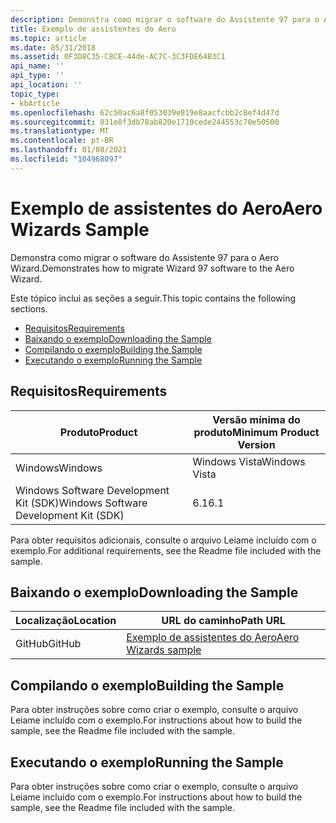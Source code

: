 ```yaml
---
description: Demonstra como migrar o software do Assistente 97 para o Aero Wizard.
title: Exemplo de assistentes do Aero
ms.topic: article
ms.date: 05/31/2018
ms.assetid: 0F3D8C35-C8CE-44de-AC7C-3C3FDE64B3C1
api_name: ''
api_type: ''
api_location: ''
topic_type:
- kbArticle
ms.openlocfilehash: 62c50ac6a8f053039e819e8aacfcbb2c8ef4d47d
ms.sourcegitcommit: 831e8f3db78ab820e1710cede244553c70e50500
ms.translationtype: MT
ms.contentlocale: pt-BR
ms.lasthandoff: 01/08/2021
ms.locfileid: "104968097"
---
```

# <a name="aero-wizards-sample"></a><span data-ttu-id="3e7f0-103">Exemplo de assistentes do Aero</span><span class="sxs-lookup"><span data-stu-id="3e7f0-103">Aero Wizards Sample</span></span>

<span data-ttu-id="3e7f0-104">Demonstra como migrar o software do Assistente 97 para o Aero Wizard.</span><span class="sxs-lookup"><span data-stu-id="3e7f0-104">Demonstrates how to migrate Wizard 97 software to the Aero Wizard.</span></span>

<span data-ttu-id="3e7f0-105">Este tópico inclui as seções a seguir.</span><span class="sxs-lookup"><span data-stu-id="3e7f0-105">This topic contains the following sections.</span></span>

-   [<span data-ttu-id="3e7f0-106">Requisitos</span><span class="sxs-lookup"><span data-stu-id="3e7f0-106">Requirements</span></span>](#requirements)
-   [<span data-ttu-id="3e7f0-107">Baixando o exemplo</span><span class="sxs-lookup"><span data-stu-id="3e7f0-107">Downloading the Sample</span></span>](#downloading-the-sample)
-   [<span data-ttu-id="3e7f0-108">Compilando o exemplo</span><span class="sxs-lookup"><span data-stu-id="3e7f0-108">Building the Sample</span></span>](#building-the-sample)
-   [<span data-ttu-id="3e7f0-109">Executando o exemplo</span><span class="sxs-lookup"><span data-stu-id="3e7f0-109">Running the Sample</span></span>](#running-the-sample)

## <a name="requirements"></a><span data-ttu-id="3e7f0-110">Requisitos</span><span class="sxs-lookup"><span data-stu-id="3e7f0-110">Requirements</span></span>



| <span data-ttu-id="3e7f0-111">Produto</span><span class="sxs-lookup"><span data-stu-id="3e7f0-111">Product</span></span>                                | <span data-ttu-id="3e7f0-112">Versão mínima do produto</span><span class="sxs-lookup"><span data-stu-id="3e7f0-112">Minimum Product Version</span></span> |
|----------------------------------------|-------------------------|
| <span data-ttu-id="3e7f0-113">Windows</span><span class="sxs-lookup"><span data-stu-id="3e7f0-113">Windows</span></span>                                | <span data-ttu-id="3e7f0-114">Windows Vista</span><span class="sxs-lookup"><span data-stu-id="3e7f0-114">Windows Vista</span></span>           |
| <span data-ttu-id="3e7f0-115">Windows Software Development Kit (SDK)</span><span class="sxs-lookup"><span data-stu-id="3e7f0-115">Windows Software Development Kit (SDK)</span></span> | <span data-ttu-id="3e7f0-116">6.1</span><span class="sxs-lookup"><span data-stu-id="3e7f0-116">6.1</span></span>                     |



 

<span data-ttu-id="3e7f0-117">Para obter requisitos adicionais, consulte o arquivo Leiame incluído com o exemplo.</span><span class="sxs-lookup"><span data-stu-id="3e7f0-117">For additional requirements, see the Readme file included with the sample.</span></span>

## <a name="downloading-the-sample"></a><span data-ttu-id="3e7f0-118">Baixando o exemplo</span><span class="sxs-lookup"><span data-stu-id="3e7f0-118">Downloading the Sample</span></span>

| <span data-ttu-id="3e7f0-119">Localização</span><span class="sxs-lookup"><span data-stu-id="3e7f0-119">Location</span></span>      | <span data-ttu-id="3e7f0-120">URL do caminho</span><span class="sxs-lookup"><span data-stu-id="3e7f0-120">Path URL</span></span>                                                                  |
|---------------|---------------------------------------------------------------------------|
| <span data-ttu-id="3e7f0-121">GitHub</span><span class="sxs-lookup"><span data-stu-id="3e7f0-121">GitHub</span></span> | [<span data-ttu-id="3e7f0-122">Exemplo de assistentes do Aero</span><span class="sxs-lookup"><span data-stu-id="3e7f0-122">Aero Wizards sample</span></span>](https://github.com/microsoft/Windows-classic-samples/tree/master/Samples/Win7Samples/winui/shell/appplatform/aerowizards/migratingtoaerowizardssdksample) |

## <a name="building-the-sample"></a><span data-ttu-id="3e7f0-123">Compilando o exemplo</span><span class="sxs-lookup"><span data-stu-id="3e7f0-123">Building the Sample</span></span>

<span data-ttu-id="3e7f0-124">Para obter instruções sobre como criar o exemplo, consulte o arquivo Leiame incluído com o exemplo.</span><span class="sxs-lookup"><span data-stu-id="3e7f0-124">For instructions about how to build the sample, see the Readme file included with the sample.</span></span>

## <a name="running-the-sample"></a><span data-ttu-id="3e7f0-125">Executando o exemplo</span><span class="sxs-lookup"><span data-stu-id="3e7f0-125">Running the Sample</span></span>

<span data-ttu-id="3e7f0-126">Para obter instruções sobre como criar o exemplo, consulte o arquivo Leiame incluído com o exemplo.</span><span class="sxs-lookup"><span data-stu-id="3e7f0-126">For instructions about how to build the sample, see the Readme file included with the sample.</span></span>

 

 



